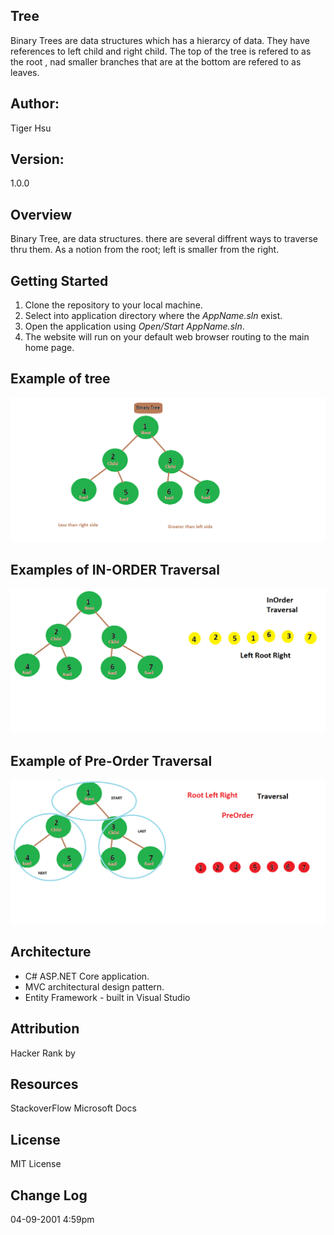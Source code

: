 ## Tree
Binary Trees are data structures which has a hierarcy of data. They have references to left child and right child. The 
top of the tree is refered to as the root , nad smaller branches that are at the bottom are refered to as leaves.

## Author:
Tiger Hsu

## Version:
1.0.0 

## Overview
Binary Tree, are data structures. there are several diffrent ways to traverse thru them. As a notion from the root;
left is smaller from the right.

## Getting Started
1. Clone the repository to your local machine.
2. Select into application directory where the *AppName.sln* exist.
3. Open the application using *Open/Start AppName.sln*.
5. The website will run on your default web browser routing to the main home page.

## Example of tree

![alt text](Binary_tree.bmp)

## Examples of IN-ORDER Traversal
![alt text](InOrder.bmp)

## Example of Pre-Order Traversal
![alt text](PreOrder.bmp)


## Architecture
 - C# ASP.NET Core application.
 - MVC architectural design pattern.
 - Entity Framework - built in Visual Studio

## Attribution
Hacker Rank by 

## Resources
StackoverFlow
Microsoft Docs

## License
MIT License

## Change Log

04-09-2001 4:59pm
